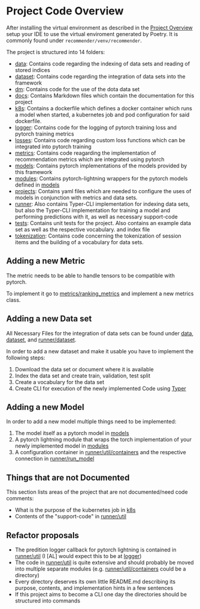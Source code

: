 # Project Code Overview #
After installing the virtual environment as described in the [Project Overview](./project_overview.md) setup your IDE
to use the virtual enviroment generated by Poetry. It is commonly found under `recommender/venv/recommender`.

The project is structured into 14 folders:
* [data](./../data): Contains code regarding the indexing of data sets and reading of stored indices
* [dataset](./../dataset): Contains code regarding the integration of data sets into the framework
* [dm](./../dm): Contains code for the use of the dota data set
* [docs](./../docs): Contains Markdown files which contain the documentation for this project
* [k8s](./../k8s): Contains a dockerfile which defines a docker container which runs a model when started, a kubernetes 
    job and pod configuration for said dockerfile.
* [logger](./../logger): Contains code for the logging of pytorch training loss and pytorch training metrics
* [losses](./../losses): Contains code regarding custom loss functions which can be integrated into pytorch training
* [metrics](./../metrics): Contains code reagarding the implementation of recommendation metrics which are integrated 
    using pytorch
* [models](./../models): Contains pytorch implementations of the models provided by this framework
* [modules](./../modules): Contains pytorch-lightning wrappers for the pytorch models defined in [models](./../models)
* [projects](./../projects): Contains yaml files which are needed to configure the uses of models in conjunction with
    metrics and data sets.
* [runner](./../runner): Also contains Typer-CLI implementation for indexing data sets, but also the Typer-CLI
    implementation for training a model and performing predictions with it, as well as necessary support-code
* [tests](./../tests): Contains unit tests for the project. Also contains an example data set as well as the respective vocabulary.
    and index file
* [tokenization](./../tokenization): Contains code concerning the tokenization of session items and the building of a 
    vocabulary for data sets.


## Adding a new Metric ##
The metric needs to be able to handle tensors to be compatible with pytorch.

To implement it go to [metrics/ranking_metrics](./../metrics/ranking_metrics.py) and implement a new metrics class.

## Adding a new Data set ##
All Necessary Files for the integration of data sets can be found under [data](./../data), [dataset](./../dataset), and
[runner/dataset](./../runner/dataset).

In order to add a new dataset and make it usable you have to implement the following steps:
1. Download the data set or document where it is available
2. Index the data set and create train, validation, test split
3. Create a vocabulary for the data set
4. Create CLI for execution of the newly implemented Code using [Typer](https://typer.tiangolo.com/)

## Adding a new Model ##
In order to add a new model multiple things need to be implemented:
1. The model itself as a pytorch model in [models](./../models)
2. A pytorch lightning module that wraps the torch implementation of your newly implemented model in 
    [modules](./../modules)
3. A configuration container in [runner/util/containers](./../runner/util/containers.py) and the respective
    connection in [runner/run_model](./../runner/run_model.py)

## Things that are not Documented ##
This section lists areas of the project that are not documented/need code comments:
* What is the purpose of the kubernetes job in [k8s](./../k8s)
* Contents of the "support-code" in [runner/util](./../runner/util)

## Refactor proposals ##
* The predition logger callback for pytorch lightning is contained in [runner/util](./../runner/util)
    (I [AL] would expect this to be at [logger](./../logger))
* The code in [runner/util](./../runner/util) is quite extensive and should probably be moved into multiple separate
modules (e.g. [runner/util/containers](./../runner/util/containers.py) could be a directory)
* Every directory deserves its own little README.md describing its purpose, contents, and implementation hints 
    in a few sentences
* If this project aims to become a CLI one day the directories should be structured into commands

